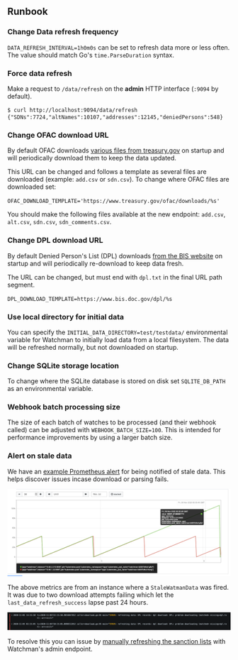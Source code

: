 ## Runbook

### Change Data refresh frequency

`DATA_REFRESH_INTERVAL=1h0m0s` can be set to refresh data more or less often. The value should match Go's `time.ParseDuration` syntax.

### Force data refresh

Make a request to `/data/refresh` on the **admin** HTTP interface (`:9094` by default).

```
$ curl http://localhost:9094/data/refresh
{"SDNs":7724,"altNames":10107,"addresses":12145,"deniedPersons":548}
```

### Change OFAC download URL

By default OFAC downloads [various files from treasury.gov](https://www.treasury.gov/resource-center/sanctions/SDN-List/Pages/default.aspx) on startup and will periodically download them to keep the data updated.

This URL can be changed and follows a template as several files are downloaded (example: `add.csv` or `sdn.csv`). To change where OFAC files are downloaded set:

`OFAC_DOWNLOAD_TEMPLATE='https://www.treasury.gov/ofac/downloads/%s'`

You should make the following files available at the new endpoint: `add.csv`, `alt.csv`, `sdn.csv`, `sdn_comments.csv`.

### Change DPL download URL

By default Denied Person's List (DPL) downloads [from the BIS website](https://bis.data.commerce.gov/dataset/Denied-Persons-List-with-Denied-US-Export-Privileg/xwtd-wd7a/data) on startup and will periodically re-download to keep data fresh.

The URL can be changed, but must end with `dpl.txt` in the final URL path segment.

`DPL_DOWNLOAD_TEMPLATE=https://www.bis.doc.gov/dpl/%s`

### Use local directory for initial data

You can specify the `INITIAL_DATA_DIRECTORY=test/testdata/` environmental variable for Watchman to initially load data from a local filesystem. The data will be refreshed normally, but not downloaded on startup.

### Change SQLite storage location

To change where the SQLite database is stored on disk set `SQLITE_DB_PATH` as an environmental variable.

### Webhook batch processing size

The size of each batch of watches to be processed (and their webhook called) can be adjusted with `WEBHOOK_BATCH_SIZE=100`. This is intended for performance improvements by using a larger batch size.

### Alert on stale data

We have an [example Prometheus alert](https://github.com/moov-io/infra/blob/07829c4842ef0c9d1824022e3e454dc7fb325469/lib/infra/14-prometheus-watchman-rules.yml#L9-L18) for being notified of stale data. This helps discover issues incase download or parsing fails.

![](./images/stale-data-metrics.png)

The above metrics are from an instance where a `StaleWatmanData` was fired. It was due to two download attempts failing which let the `last_data_refresh_success` lapse past 24 hours.

![](./images/DPL-refresh-error-logs.png)

To resolve this you can issue by [manually refreshing the sanction lists](https://moov-io.github.io/watchman/admin/#post-/data/refresh) with Watchman's admin endpoint.
